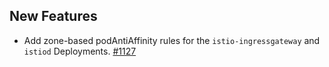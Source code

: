 ## New Features
- Add zone-based podAntiAffinity rules for the `istio-ingressgateway` and `istiod` Deployments. [#1127](https://github.com/kyma-project/istio/pull/1127)
